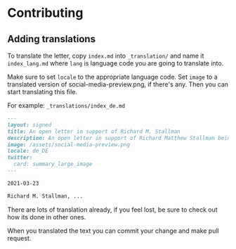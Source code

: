 # Contributing

## Adding translations

To translate the letter, copy `index.md` into `_translation/`
and name it `index_lang.md` where `lang` is language code you are going to translate into.

Make sure to set `locale` to the appropriate language code. Set `image` to a translated version of social-media-preview.png, if there's any. Then you can start translating this file.

For example: `_translations/index_de.md`

```md
---
layout: signed
title: An open letter in support of Richard M. Stallman
description: An open letter in support of Richard Matthew Stallman being reinstated by the Free Software Foundation
image: /assets/social-media-preview.png
locale: de_DE
twitter:
  card: summary_large_image
---

2021-03-23

Richard M. Stallman, ...
```

There are lots of translation already, if you feel lost, be sure to check out how its done in other ones.

When you translated the text you can commit your change and make pull request.
